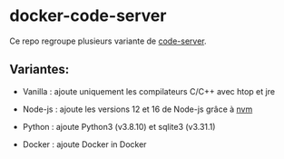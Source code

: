 # docker-code-server

Ce repo regroupe plusieurs variante de [code-server](https://github.com/linuxserver/docker-code-server).

## Variantes:

- Vanilla : ajoute uniquement les compilateurs C/C++ avec htop et jre 

- Node-js : ajoute les versions 12 et 16 de Node-js grâce à [nvm](https://github.com/nvm-sh/nvm)

- Python : ajoute Python3 (v3.8.10) et sqlite3 (v3.31.1)

- Docker : ajoute Docker in Docker
